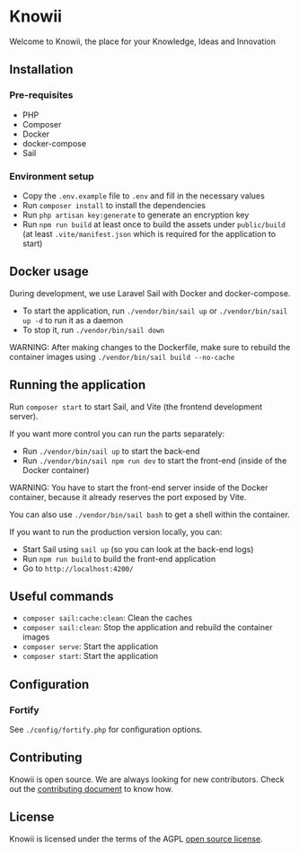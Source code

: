 # Knowii

Welcome to Knowii, the place for your Knowledge, Ideas and Innovation

## Installation

### Pre-requisites
- PHP
- Composer
- Docker
- docker-compose
- Sail

### Environment setup
- Copy the `.env.example` file to `.env` and fill in the necessary values
- Run `composer install` to install the dependencies
- Run `php artisan key:generate` to generate an encryption key
- Run `npm run build` at least once to build the assets under `public/build` (at least `.vite/manifest.json` which is required for the application to start)

## Docker usage
During development, we use Laravel Sail with Docker and docker-compose.

- To start the application, run `./vendor/bin/sail up` or `./vendor/bin/sail up -d` to run it as a daemon
- To stop it, run `./vendor/bin/sail down`

WARNING: After making changes to the Dockerfile, make sure to rebuild the container images using `./vendor/bin/sail build --no-cache`

## Running the application
Run `composer start` to start Sail, and Vite (the frontend development server).

If you want more control you can run the parts separately:
- Run `./vendor/bin/sail up` to start the back-end
- Run `./vendor/bin/sail npm run dev` to start the front-end (inside of the Docker container)

WARNING: You have to start the front-end server inside of the Docker container, because it already reserves the port exposed by Vite.

You can also use `./vendor/bin/sail bash` to get a shell within the container.

If you want to run the production version locally, you can:
- Start Sail using `sail up` (so you can look at the back-end logs)
- Run `npm run build` to build the front-end application
- Go to `http://localhost:4200/`

## Useful commands
- `composer sail:cache:clean`: Clean the caches
- `composer sail:clean`: Stop the application and rebuild the container images
- `composer serve`: Start the application
- `composer start`: Start the application

## Configuration

### Fortify
See `./config/fortify.php` for configuration options.

## Contributing
Knowii is open source. We are always looking for new contributors. Check out the [contributing document](CONTRIBUTING.md) to know how.

## License
Knowii is licensed under the terms of the AGPL [open source license](LICENSE).

